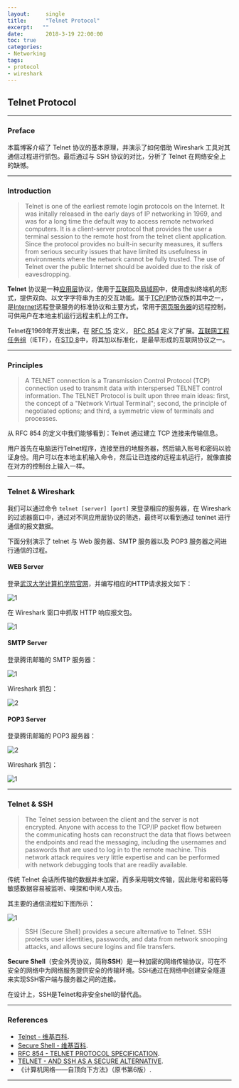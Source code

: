 ```yaml
---
layout:     single
title:      "Telnet Protocol"
excerpt:   ""
date:       2018-3-19 22:00:00
toc: true
categories:
- Networking
tags:
- protocol
- wireshark
---
```


## Telnet Protocol

---

### Preface

本篇博客介绍了 Telnet 协议的基本原理，并演示了如何借助 Wireshark 工具对其通信过程进行抓包。最后通过与 SSH 协议的对比，分析了 Telnet 在网络安全上的缺憾。

---

### Introduction

> Telnet is one of the earliest remote login protocols on the Internet. It was initally released in the early days of IP networking in 1969, and was for a long time the default way to access remote networked computers. It is a client-server protocol that provides the user a terminal session to the remote host from the telnet client application. Since the protocol provides no built-in security measures, it suffers from serious security issues that have limited its usefulness in environments where the network cannot be fully trusted. The use of Telnet over the public Internet should be avoided due to the risk of eavesdropping.

**Telnet** 协议是一种[应用层](https://zh.wikipedia.org/wiki/%E5%BA%94%E7%94%A8%E5%B1%82)协议，使用于[互联网](https://zh.wikipedia.org/wiki/%E7%B6%B2%E9%9A%9B%E7%B6%B2%E8%B7%AF)及[局域网](https://zh.wikipedia.org/wiki/%E5%B1%80%E5%9F%9F%E7%BD%91)中，使用虚拟终端机的形式，提供双向、以文字字符串为主的交互功能。属于[TCP/IP](https://zh.wikipedia.org/wiki/TCP/IP)协议族的其中之一，是[Internet](https://zh.wikipedia.org/wiki/Internet)远程登录服务的标准协议和主要方式，常用于[网页服务器](https://zh.wikipedia.org/wiki/%E7%B6%B2%E9%A0%81%E4%BC%BA%E6%9C%8D%E5%99%A8)的远程控制，可供用户在本地主机运行远程主机上的工作。

Telnet在1969年开发出来，在 [RFC 15](https://tools.ietf.org/html/rfc15) 定义， [RFC 854](https://tools.ietf.org/html/rfc854) 定义了扩展。[互联网工程任务组](https://zh.wikipedia.org/wiki/%E4%BA%92%E8%81%94%E7%BD%91%E5%B7%A5%E7%A8%8B%E4%BB%BB%E5%8A%A1%E7%BB%84)（IETF），在[STD 8](https://zh.wikipedia.org/w/index.php?title=STD_8&action=edit&redlink=1)中，将其加以标准化，是最早形成的互联网协议之一。

---

### Principles

> A TELNET connection is a Transmission Control Protocol (TCP) connection used to transmit data with interspersed TELNET control information. The TELNET Protocol is built upon three main ideas:  first, the concept of a "Network Virtual Terminal"; second, the principle of negotiated options; and third, a symmetric view of terminals and processes.

从 RFC 854 的定义中我们能够看到：Telnet 通过建立 TCP 连接来传输信息。

用户首先在电脑运行Telnet程序，连接至目的地服务器，然后输入账号和密码以验证身份。用户可以在本地主机输入命令，然后让已连接的远程主机运行，就像直接在对方的控制台上输入一样。

---

### Telnet & Wireshark

我们可以通过命令 `telnet [server] [port]` 来登录相应的服务器，在 Wireshark 的过滤器窗口中，通过对不同应用层协议的筛选，最终可以看到通过 tenlnet 进行通信的报文数据。

下面分别演示了 telnet 与 Web 服务器、SMTP 服务器以及 POP3 服务器之间进行通信的过程。

#### WEB Server

登录[武汉大学计算机学院官网](http://cs.whu.edu.cn/index.html)，并编写相应的HTTP请求报文如下：

![1](https://raw.githubusercontent.com/RMSnow/CN-Notes/master/homework/Wireshark/telnet-web.png)

在 Wireshark 窗口中抓取 HTTP 响应报文包。

![1](https://raw.githubusercontent.com/RMSnow/CN-Notes/master/homework/Wireshark/telnet-wireshark-response.png)

#### SMTP Server

登录腾讯邮箱的 SMTP 服务器：

![1](https://raw.githubusercontent.com/RMSnow/CN-Notes/master/homework/Wireshark/telnet-smtp-cmd.png)

Wireshark 抓包：

![2](https://raw.githubusercontent.com/RMSnow/CN-Notes/master/homework/Wireshark/telnet-smtp-datagram.png)

#### POP3 Server

登录腾讯邮箱的 POP3 服务器：

![2](https://raw.githubusercontent.com/RMSnow/CN-Notes/master/homework/Wireshark/telnet-pop-cmd.png)

Wireshark 抓包：

![1](https://raw.githubusercontent.com/RMSnow/CN-Notes/master/homework/Wireshark/telnet-pop-datagram.png)

---

### Telnet & SSH

> The Telnet session between the client and the server is not encrypted. Anyone with access to the TCP/IP packet flow between the communicating hosts can reconstruct the data that flows between the endpoints and read the messaging, including the usernames and passwords that are used to log in to the remote machine. This network attack requires very little expertise and can be performed with network debugging tools that are readily available.

传统 Telnet 会话所传输的数据并未加密，而多采用明文传输，因此账号和密码等敏感数据容易被监听、嗅探和中间人攻击。

其主要的通信流程如下图所示：

![1](https://www.ssh.com/s/telnet-is-not-secure-600x375-isRltzeE.png)



> SSH (Secure Shell) provides a secure alternative to Telnet. SSH protects user identities, passwords, and data from network snooping attacks, and allows secure logins and file transfers.

**Secure Shell**（安全外壳协议，简称**SSH**）是一种加密的网络传输协议，可在不安全的网络中为网络服务提供安全的传输环境。SSH通过在网络中创建安全隧道来实现SSH客户端与服务器之间的连接。

在设计上，SSH是Telnet和非安全shell的替代品。

---

### References

- [Telnet - 维基百科](https://zh.wikipedia.org/wiki/Telnet).
- [Secure Shell - 维基百科](https://zh.wikipedia.org/wiki/Secure_Shell).
- [RFC 854 - TELNET PROTOCOL SPECIFICATION](https://tools.ietf.org/html/rfc854).
- [TELNET - AND SSH AS A SECURE ALTERNATIVE](https://www.ssh.com/ssh/telnet).
- 《计算机网络——自顶向下方法》（原书第6版）.

---